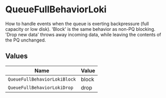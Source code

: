# QueueFullBehaviorLoki

How to handle events when the queue is exerting backpressure (full capacity or low disk). 'Block' is the same behavior as non-PQ blocking. 'Drop new data' throws away incoming data, while leaving the contents of the PQ unchanged.


## Values

| Name                         | Value                        |
| ---------------------------- | ---------------------------- |
| `QueueFullBehaviorLokiBlock` | block                        |
| `QueueFullBehaviorLokiDrop`  | drop                         |